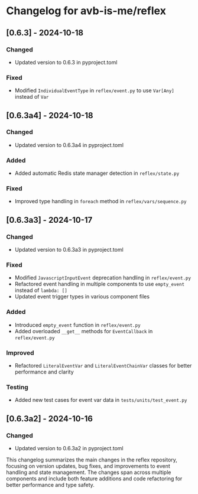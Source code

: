 

  # Changelog for avb-is-me/reflex

## [0.6.3] - 2024-10-18

### Changed
- Updated version to 0.6.3 in pyproject.toml

### Fixed
- Modified `IndividualEventType` in `reflex/event.py` to use `Var[Any]` instead of `Var`

## [0.6.3a4] - 2024-10-18

### Changed
- Updated version to 0.6.3a4 in pyproject.toml

### Added
- Added automatic Redis state manager detection in `reflex/state.py`

### Fixed
- Improved type handling in `foreach` method in `reflex/vars/sequence.py`

## [0.6.3a3] - 2024-10-17

### Changed
- Updated version to 0.6.3a3 in pyproject.toml

### Fixed
- Modified `JavascriptInputEvent` deprecation handling in `reflex/event.py`
- Refactored event handling in multiple components to use `empty_event` instead of `lambda: []`
- Updated event trigger types in various component files

### Added
- Introduced `empty_event` function in `reflex/event.py`
- Added overloaded `__get__` methods for `EventCallback` in `reflex/event.py`

### Improved
- Refactored `LiteralEventVar` and `LiteralEventChainVar` classes for better performance and clarity

### Testing
- Added new test cases for event var data in `tests/units/test_event.py`

## [0.6.3a2] - 2024-10-16

### Changed
- Updated version to 0.6.3a2 in pyproject.toml

This changelog summarizes the main changes in the reflex repository, focusing on version updates, bug fixes, and improvements to event handling and state management. The changes span across multiple components and include both feature additions and code refactoring for better performance and type safety.

  